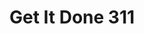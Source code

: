 ---
schema: default
title: Get It Done 311
organization: Performance & Analytics
notes: 311 Data
date_issued: '2017-02-13'
date_modified: '2017-02-10'
license: ''
maintainer: City of San Diego
maintainer_email: data@sandiego.gov
---